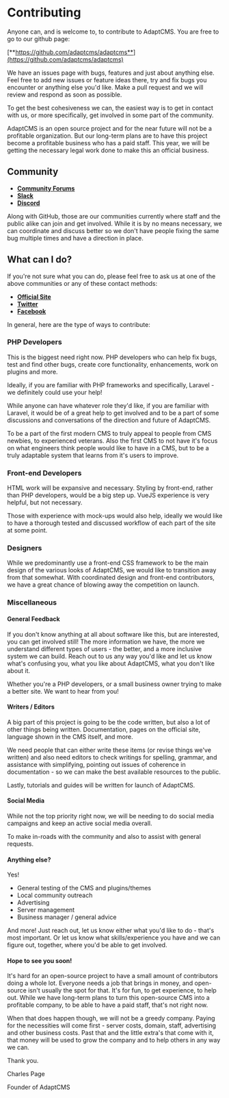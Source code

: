 # Contributing

Anyone can, and is welcome to, to contribute to AdaptCMS. You are free to go to our github page:

[**https://github.com/adaptcms/adaptcms**](https://github.com/adaptcms/adaptcms)

We have an issues page with bugs, features and just about anything else. Feel free to add new issues or feature ideas there, try and fix bugs you encounter or anything else you'd like. Make a pull request and we will review and respond as soon as possible.

To get the best cohesiveness we can, the easiest way is to get in contact with us, or more specifically, get involved in some part of the community.

AdaptCMS is an open source project and for the near future will not be a profitable organization. But our long-term plans are to have this project become a profitable business who has a paid staff. This year, we will be getting the necessary legal work done to make this an official business.

## Community

* [**Community Forums**](https://www.adaptcms.com/community)
* [**Slack**](https://www.adaptcms.com/slack)
* [**Discord**](https://discord.gg/2az3BzZ)

Along with GitHub, those are our communities currently where staff and the public alike can join and get involved. While it is by no means necessary, we can coordinate and discuss better so we don't have people fixing the same bug multiple times and have a direction in place.

## What can I do?

If you're not sure what you can do, please feel free to ask us at one of the above communities or any of these contact methods:

* [**Official Site**](https://www.adaptcms.com/pages/contact)
* [**Twitter**](https://twitter.com/adaptcms)
* [**Facebook**](https://www.facebook.com/AdaptCMS-104913829614704)

In general, here are the type of ways to contribute:

### PHP Developers

This is the biggest need right now. PHP developers who can help fix bugs, test and find other bugs, create core functionality, enhancements, work on plugins and more.

Ideally, if you are familiar with PHP frameworks and specifically, Laravel - we definitely could use your help!

While anyone can have whatever role they'd like, if you are familiar with Laravel, it would be of a great help to get involved and to be a part of some discussions and conversations of the direction and future of AdaptCMS.

To be a part of the first modern CMS to truly appeal to people from CMS newbies, to experienced veterans. Also the first CMS to not have it's focus on what engineers think people would like to have in a CMS, but to be a truly adaptable system that learns from it's users to improve.

### Front-end Developers

HTML work will be expansive and necessary. Styling by front-end, rather than PHP developers, would be a big step up. VueJS experience is very helpful, but not necessary.

Those with experience with mock-ups would also help, ideally we would like to have a thorough tested and discussed workflow of each part of the site at some point.

### Designers

While we predominantly use a front-end CSS framework to be the main design of the various looks of AdaptCMS, we would like to transition away from that somewhat. With coordinated design and front-end contributors, we have a great chance of blowing away the competition on launch.

### Miscellaneous

#### General Feedback

If you don't know anything at all about software like this, but are interested, you can get involved still! The more information we have, the more we understand different types of users - the better, and a more inclusive system we can build. Reach out to us any way you'd like and let us know what's confusing you, what you like about AdaptCMS, what you don't like about it.

Whether you're a PHP developers, or a small business owner trying to make a better site. We want to hear from you!

#### Writers / Editors

A big part of this project is going to be the code written, but also a lot of other things being written. Documentation, pages on the official site, language shown in the CMS itself, and more.

We need people that can either write these items \(or revise things we've written\) and also need editors to check writings for spelling, grammar, and assistance with simplifying, pointing out issues of coherence in documentation - so we can make the best available resources to the public.

Lastly, tutorials and guides will be written for launch of AdaptCMS.

#### Social Media

While not the top priority right now, we will be needing to do social media campaigns and keep an active social media overall.

To make in-roads with the community and also to assist with general requests.

#### Anything else?

Yes!

* General testing of the CMS and plugins/themes
* Local community outreach
* Advertising
* Server management
* Business manager / general advice

And more! Just reach out, let us know either what you'd like to do - that's most important. Or let us know what skills/experience you have and we can figure out, together, where you'd be able to get involved.

#### Hope to see you soon!

It's hard for an open-source project to have a small amount of contributors doing a whole lot. Everyone needs a job that brings in money, and open-source isn't usually the spot for that. It's for fun, to get experience, to help out. While we have long-term plans to turn this open-source CMS into a profitable company, to be able to have a paid staff, that's not right now.

When that does happen though, we will not be a greedy company. Paying for the necessities will come first - server costs, domain, staff, advertising and other business costs. Past that and the little extra's that come with it, that money will be used to grow the company and to help others in any way we can.

Thank you.

Charles Page

Founder of AdaptCMS

